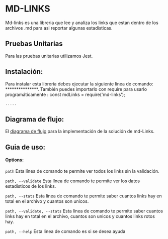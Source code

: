 # MD-LINKS

Md-links es una libreria que lee y analiza los links que estan dentro de los archivos .md para asi reportar algunas estadisticas.

## Pruebas Unitarias

Para las pruebas unitarias utilizamos Jest.

## Instalación:

Para instalar esta librería debes ejecutar la siguiente linea de comando: ***************. 
También puedes importarlo con require para usarlo programáticamente : const mdLinks = require('md-links');

```js
.....
```
## Diagrama de flujo:

El [diagrama de flujo](https://lucid.app/lucidchart/d2ff7955-7946-43b8-8880-e0b3f0337faf/edit?beaconFlowId=578F797F6F6FC472&page=51.7mHuhvyRz#) para la implementación de la solución de md-Links.

## Guia de uso:

#### Options:

`path`
Esta línea de comando te permite ver todos los links sin la validación.

`path, --validate`
Esta línea de comando te permite ver los datos estadísticos de los links.

`path, --stats`
Esta línea de comando te permite saber cuantos links hay en total en el archivo y cuantos son unicos.

`path, --validate, --stats`
Esta línea de comando te permite saber cuantos links hay en total en el archivo, cuantos son unicos y cuantos links rotos hay.

`path, --help`
Esta linea de comando es si se desea ayuda  



